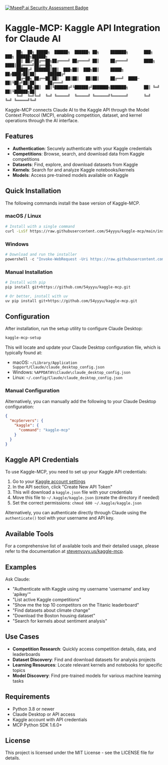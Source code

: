 [![MseeP.ai Security Assessment Badge](https://mseep.net/mseep-audited.png)](https://mseep.ai/app/54yyyu-kaggle-mcp)

# Kaggle-MCP: Kaggle API Integration for Claude AI

```
     ██╗  ██╗ █████╗  ██████╗  ██████╗ ██╗     ███████╗       ███╗   ███╗ ██████╗██████╗ 
     ██║ ██╔╝██╔══██╗██╔════╝ ██╔════╝ ██║     ██╔════╝       ████╗ ████║██╔════╝██╔══██╗
     █████╔╝ ███████║██║  ███╗██║  ███╗██║     █████╗         ██╔████╔██║██║     ██████╔╝
     ██╔═██╗ ██╔══██║██║   ██║██║   ██║██║     ██╔══╝  ████─  ██║╚██╔╝██║██║     ██╔═══╝ 
     ██║  ██╗██║  ██║╚██████╔╝╚██████╔╝███████╗███████╗       ██║ ╚═╝ ██║╚██████╗██║     
     ╚═╝  ╚═╝╚═╝  ╚═╝ ╚═════╝  ╚═════╝ ╚══════╝╚══════╝       ╚═╝     ╚═╝ ╚═════╝╚═╝     
```

Kaggle-MCP connects Claude AI to the Kaggle API through the Model Context Protocol (MCP), enabling competition, dataset, and kernel operations through the AI interface.

## Features

- **Authentication**: Securely authenticate with your Kaggle credentials
- **Competitions**: Browse, search, and download data from Kaggle competitions
- **Datasets**: Find, explore, and download datasets from Kaggle
- **Kernels**: Search for and analyze Kaggle notebooks/kernels
- **Models**: Access pre-trained models available on Kaggle

## Quick Installation

The following commands install the base version of Kaggle-MCP.

### macOS / Linux

```bash
# Install with a single command
curl -LsSf https://raw.githubusercontent.com/54yyyu/kaggle-mcp/main/install.sh | sh
```

### Windows

```powershell
# Download and run the installer
powershell -c "Invoke-WebRequest -Uri https://raw.githubusercontent.com/54yyyu/kaggle-mcp/main/install.ps1 -OutFile install.ps1; .\install.ps1"
```

### Manual Installation

```bash
# Install with pip
pip install git+https://github.com/54yyyu/kaggle-mcp.git

# Or better, install with uv
uv pip install git+https://github.com/54yyyu/kaggle-mcp.git
```

## Configuration

After installation, run the setup utility to configure Claude Desktop:

```bash
kaggle-mcp-setup
```

This will locate and update your Claude Desktop configuration file, which is typically found at:
- macOS: `~/Library/Application Support/Claude/claude_desktop_config.json`
- Windows: `%APPDATA%\Claude\claude_desktop_config.json`
- Linux: `~/.config/Claude/claude_desktop_config.json`

### Manual Configuration

Alternatively, you can manually add the following to your Claude Desktop configuration:

```json
{
  "mcpServers": {
    "kaggle": {
      "command": "kaggle-mcp"
    }
  }
}
```

## Kaggle API Credentials

To use Kaggle-MCP, you need to set up your Kaggle API credentials:

1. Go to your [Kaggle account settings](https://www.kaggle.com/settings/account)
2. In the API section, click "Create New API Token"
3. This will download a `kaggle.json` file with your credentials
4. Move this file to `~/.kaggle/kaggle.json` (create the directory if needed)
5. Set the correct permissions: `chmod 600 ~/.kaggle/kaggle.json`

Alternatively, you can authenticate directly through Claude using the `authenticate()` tool with your username and API key.

## Available Tools

For a comprehensive list of available tools and their detailed usage, please refer to the documentation at [stevenyuyy.us/kaggle-mcp](https://stevenyuyy.us/kaggle-mcp).

## Examples

Ask Claude:

- "Authenticate with Kaggle using my username 'username' and key 'apikey'"
- "List active Kaggle competitions"
- "Show me the top 10 competitors on the Titanic leaderboard"
- "Find datasets about climate change"
- "Download the Boston housing dataset"
- "Search for kernels about sentiment analysis"

## Use Cases

- **Competition Research**: Quickly access competition details, data, and leaderboards
- **Dataset Discovery**: Find and download datasets for analysis projects
- **Learning Resources**: Locate relevant kernels and notebooks for specific topics
- **Model Discovery**: Find pre-trained models for various machine learning tasks

## Requirements

- Python 3.8 or newer
- Claude Desktop or API access
- Kaggle account with API credentials
- MCP Python SDK 1.6.0+

## License

This project is licensed under the MIT License - see the LICENSE file for details.